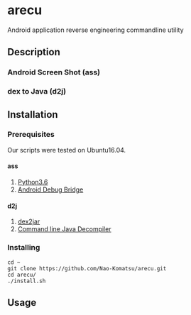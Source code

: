 # arecu
Android application reverse engineering commandline utility

## Description

### Android Screen Shot (ass)


### dex to Java (d2j)

## Installation
### Prerequisites
Our scripts were tested on Ubuntu16.04.

#### ass
1. [Python3.6](https://www.python.org/downloads/)
2. [Android Debug Bridge](https://developer.android.com/studio/releases/platform-tools)

#### d2j
1. [dex2jar](https://sourceforge.net/projects/dex2jar/)
2. [Command line Java Decompiler](https://github.com/kwart/jd-cmd)

### Installing
```
cd ~
git clone https://github.com/Nao-Komatsu/arecu.git
cd arecu/
./install.sh
```

## Usage
